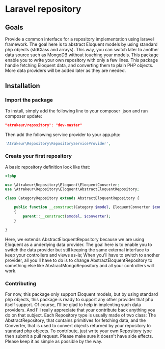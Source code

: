 # Laravel repository

## Goals

Provide a common interface for a repository implementation using laravel framework.
The goal here is to abstract Eloquent models by using standard php objects (stdClass and arrays). This way, you can switch later to another data source such as MongoDB without touching your models.
This package enable you to write your own repository with only a few lines.
This package handle fetching Eloquent data, and converting them to plain PHP objects. More data providers will be added later as they are needed. 

## Installation

### Import the package

To install, simply add the following line to your composer .json and run composer update:

```json
"atrakeur/repository": "dev-master"
```

Then add the following service provider to your app.php:

```php
'Atrakeur\Repository\RepositoryServiceProvider',
```

### Create your first repository

A basic repository definition look like that:

```php
<?php

use \Atrakeur\Repository\Eloquent\EloquentConverter;
use \Atrakeur\Repository\Eloquent\AbstractEloquentRepository;

class CategoryRepository extends AbstractEloquentRepository {

	public function __construct(Category $model, EloquentConverter $converter) 
	{
		parent::__construct($model, $converter);
	}

}
```

Here, we extends AbstractEloquentRepository because we are using Eloquent as a underlying data provider. The goal here is to enable you to switch the data provider but still keeping the same external interface to keep your controllers and views as-is;
When you'll have to switch to another provider, all you'll have to do is to change AbstractEloquentRepository to something else like AbstractMongoRepository and all your controllers will work.

### Contributing

For now, this package only support Eloquent models, but by using standard php objects, this package is ready to support any other provider that php itself support.
Of course, I'll be glad to help in implenting such data providers. And I'll really appreciate that your contribute back anything you do on that subject.
Each Repository type is usually made of two class: The AbstractRepository, that contains primitives for fetching data, and the Converter, that is used to convert objects returned by your repository to standard php objects.
To contribute, just write your own Repository type then submit a pull request. Please make sure it doesn't have side effects. Please keep it as simple as possible by the way.

